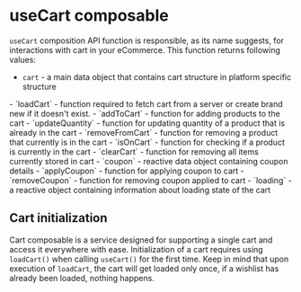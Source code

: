 # useCart composable

`useCart` composition API function is responsible, as its name suggests, for interactions with cart in your eCommerce. This function returns following values:

- `cart` - a main data object that contains cart structure in platform specific structure
<Content slot-key="cart-interface" />
- `loadCart` - function required to fetch cart from a server or create brand new if it doesn't exist.  
- `addToCart` - function for adding products to the cart
- `updateQuantity` - function for updating quantity of a product that is already in the cart
- `removeFromCart` - function for removing a product that currently is in the cart
- `isOnCart` - function for checking if a product is currently in the cart
- `clearCart` - function for removing all items currently stored in cart
- `coupon` - reactive data object containing coupon details
- `applyCoupon` - function for applying coupon to cart
- `removeCoupon` - function for removing coupon applied to cart
- `loading` - a reactive object containing information about loading state of the cart

## Cart initialization
Cart composable is a service designed for supporting a single cart and access it everywhere with ease. 
Initialization of a cart requires using `loadCart()` when calling `useCart()` for the first time. Keep in mind that upon
execution of `loadCart`, the cart will get loaded only once, if a wishlist has already been loaded, nothing happens.  
<Content slot-key="cart-initialization" />
